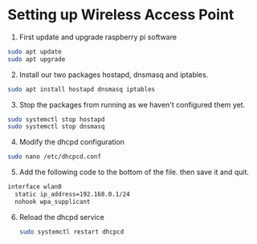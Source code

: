 # Setting up Wireless Access Point

1. First update and upgrade raspberry pi software
```bash
sudo apt update
sudo apt upgrade
```

2. Install our two packages hostapd, dnsmasq and iptables.
```bash
sudo apt install hostapd dnsmasq iptables
```

3. Stop the packages from running as we haven't configured them yet.
```bash
sudo systemctl stop hostapd
sudo systemctl stop dnsmasq
```
4. Modify the dhcpd configuration
```bash
sudo nano /etc/dhcpcd.conf
```
5. Add the following code to the bottom of the file. then save it and quit.
  ```bash
  interface wlan0
    static ip_address=192.168.0.1/24
    nohook wpa_supplicant
  ```
6. Reload the dhcpd service
   ```bash
   sudo systemctl restart dhcpcd
   ```
